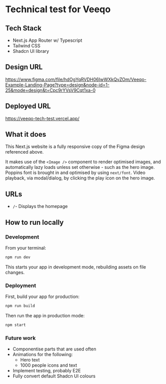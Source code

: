 # Technical test for Veeqo

## Tech Stack

- Next.js App Router w/ Typescript
- Tailwind CSS
- Shadcn UI library

## Design URL

https://www.figma.com/file/hdOgYqRVDH06IwWXkQvZOm/Veeqo-Example-Landing-Page?type=design&node-id=1-25&mode=design&t=Cpc9rYVsV9Cqt1xa-0

## Deployed URL

https://veeqo-tech-test.vercel.app/

## What it does

This Next.js website is a fully responsive copy of the Figma design referenced above.

It makes use of the `<Image />` component to render optimised images, and automatically lazy loads unless set otherwise - such as the hero image. Poppins font is brought in and optimised by using `next/font`. Video playback, via modal/dialog, by clicking the play icon on the hero image.

## URLs

- `/`- Displays the homepage

## How to run locally

### Development

From your terminal:

```sh
npm run dev
```

This starts your app in development mode, rebuilding assets on file changes.

### Deployment

First, build your app for production:

```sh
npm run build
```

Then run the app in production mode:

```sh
npm start
```

### Future work

- Componentise parts that are used often
- Animations for the following:
  - Hero text
  - 1000 people icons and text
- Implement testing, probably E2E
- Fully convert default Shadcn UI colours

